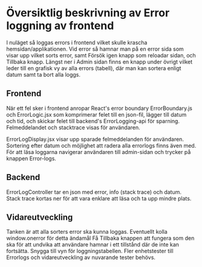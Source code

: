 # Översiktlig beskrivning av Error loggning av frontend
I nuläget så loggas errors i frontend vilket skulle krascha hemsidan/applikationen. Vid error så hamnar man på en error sida som visar upp vilket sorts error, samt Försök igen knapp som reloadar sidan, och Tillbaka knapp. Längst ner i Admin sidan finns en knapp under övrigt vilket leder till en grafisk vy av alla errors (tabell), där man kan sortera enligt datum samt ta bort alla loggs.

## Frontend
När ett fel sker i frontend anropar React's error boundary ErrorBoundary.js och ErrorLogic.jsx som komprimerar felet till en json-fil, lägger till datum och tid, och skickar felet till backend's ErrorLogging-api för sparning. Felmeddelandet och stacktrace visas för användaren.

ErrorLogDisplay.jsx visar upp sparade felmeddelanden för användaren. Sortering efter datum och möjlighet att radera alla errorlogs finns även med. För att läsa loggarna navigerar användaren till admin-sidan och trycker på knappen Error-logs.

## Backend
ErrorLogController tar en json med error, info (stack trace) och datum. Stack trace kortas ner för att vara enklare att läsa och ta upp mindre plats. 

## Vidareutveckling
Tanken är att alla sorters error ska kunna loggas. Eventuellt kolla window.onerror för detta ändamål
Få Tillbaka knappen att fungera som den ska för att undvika att användare hamnar i ett tillstånd där de inte kan fortsätta.
Snygga till vyn för loggningstabellen.
Fler enhetstester till Errorlogs och vidareutveckling av nuvarande tester behövs.